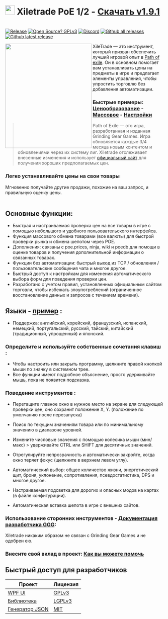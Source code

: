 # <img src="https://i.imgur.com/dhWQgtY.png" width="30" height="30"> Xiletrade PoE 1/2 - [Скачать v1.9.1](https://github.com/maxensas/xiletrade/releases/download/1.9.1/Xiletrade_win-x64.7z)  

[<img width="20" height="15" src="https://user-images.githubusercontent.com/62154281/104107842-feae5080-52bf-11eb-8e8f-d8827f1f0334.png">](https://github.com/maxensas/xiletrade)
[<img width="20" height="15" src="https://user-images.githubusercontent.com/62154281/104107838-fd7d2380-52bf-11eb-8d47-f949fd7a3b58.png">](https://github.com/maxensas/xiletrade/blob/master/readme/README.kr.md)
[<img width="20" height="15" src="https://user-images.githubusercontent.com/62154281/104107835-fd7d2380-52bf-11eb-8e08-614b2610eca4.png">](https://github.com/maxensas/xiletrade/blob/master/readme/README.fr.md)
[<img width="20" height="15" src="https://user-images.githubusercontent.com/62154281/104107839-fe15ba00-52bf-11eb-807e-25088a595f33.png">](https://github.com/maxensas/xiletrade/blob/master/readme/README.es.md)
[<img width="20" height="15" src="https://user-images.githubusercontent.com/62154281/104107836-fd7d2380-52bf-11eb-8ba2-bcdc04dab8b9.png">](https://github.com/maxensas/xiletrade/blob/master/readme/README.de.md)
[<img width="20" height="15" src="https://user-images.githubusercontent.com/62154281/104107833-fce48d00-52bf-11eb-896a-c5671965cb51.png">](https://github.com/maxensas/xiletrade/blob/master/readme/README.pt.md)
[<img width="20" height="15" src="https://user-images.githubusercontent.com/62154281/104107837-fd7d2380-52bf-11eb-8df0-091c9d9cc05a.png">](https://github.com/maxensas/xiletrade/blob/master/readme/README.ru.md)
[<img width="20" height="15" src="https://user-images.githubusercontent.com/62154281/104107841-feae5080-52bf-11eb-8ca7-1f402cbf6e5e.png">](https://github.com/maxensas/xiletrade/blob/master/readme/README.th.md)
[<img width="20" height="15" src="https://user-images.githubusercontent.com/62154281/104107840-fe15ba00-52bf-11eb-939e-d98bba60877d.png">](https://github.com/maxensas/xiletrade/blob/master/readme/README.tw.md)
[<img width="20" height="15" src="https://user-images.githubusercontent.com/62154281/104107834-fce48d00-52bf-11eb-8902-02d5a6d457c8.png">](https://github.com/maxensas/xiletrade/blob/master/readme/README.cn.md)
[<img width="20" height="15" src="https://user-images.githubusercontent.com/62154281/222918792-06b9c888-bb96-40af-a27c-68b664fe60b5.png">](https://github.com/maxensas/xiletrade/blob/master/readme/README.jp.md)<br>
[![Release](https://img.shields.io/github/release/maxensas/xiletrade.svg)](https://github.com/maxensas/xiletrade/releases/) 
[![Open Source? GPLv3](https://badgen.net/badge/Open%20Source%20%3F/GPLv3/green?icon=github)](https://github.com/maxensas/xiletrade/tree/master/src) [![Discord](https://img.shields.io/static/v1?label=Join&message=Discord&color=7289da&logo=discord)](https://discord.gg/AXP5VntYgA) 
[![Github all releases](https://img.shields.io/github/downloads/maxensas/xiletrade/total.svg)](https://GitHub.com/maxensas/xiletrade/releases/) [![Github latest release](https://img.shields.io/github/downloads/maxensas/xiletrade/latest/total.svg)](https://GitHub.com/maxensas/xiletrade/releases/)

<img align="left" width="275" height="332" src="https://user-images.githubusercontent.com/62154281/120822239-7ffbcd80-c556-11eb-8cca-35ccad71c73b.png">

XileTrade — это инструмент, который призван обеспечить лучший игровой опыт в [Path of exile](https://ru.pathofexile.com/). Он в основном помогает вам устанавливать цены на предметы в игре и предлагает элементы управления, чтобы упростить торговлю без добавления автоматизации.
### Быстрые примеры: [Ценообразование](https://youtu.be/4mP3uOsr8oc) - [Массовое](https://youtu.be/6yuLZXTho-A) - [Настройки](https://youtu.be/libdIjrNM-8 )<br>
>Path of Exile — это игра, разработанная и изданная Grinding Gear Games. Игра обновляется каждые 3/4 месяца новым контентом и обновлениями через их систему лиг.
>Xiletrade отслеживает внесенные изменения и использует [официальный сайт](https://ru.pathofexile.com/trade/) для получения хороших предполагаемых цен.
### Легко устанавливайте цены на свои товары
Мгновенно получайте другие продажи, похожие на ваш запрос, и правильную оценку цены.<br><br>

## Основные функции:
* Быстрая и настраиваемая проверка цен на все товары в игре с помощью небольшого и удобного пользовательского интерфейса.
* Функция массового обмена товарами (все валюты) для быстрой проверки рынка и обмена шепотом через POE.
* Дополнения: связаны с poe.prices, ninja, wiki и poedb для помощи в оценке товаров и получения дополнительной информации о связанных товарах.
* Функции без автоматизации: быстрый выход из TCP / обновления / пользовательские сообщения чата и многое другое.
* Быстрый доступ к настройкам для изменения автоматического выбора форм для поведения проверки цен.
* Разработано с учетом правил, установленных официальным сайтом торговли, чтобы избежать злоупотреблений (ограниченное восстановление данных и запросов с течением времени).

## Языки - [пример](https://github.com/maxensas/xiletrade/blob/master/LANGUAGES.md) :
* Поддержка: английский, корейский, французский, испанский, немецкий, португальский, русский, тайский, китайский (традиционный, упрощенный) и японский.

### Определите и используйте собственные сочетания клавиш :
* Чтобы настроить или закрыть программу, щелкните правой кнопкой мыши по значку в системном трее.
* Все функции имеют подробное объяснение, просто удерживайте мышь, пока не появится подсказка.

### Поведение инструментов :
* Перетащите главное окно в нужное место на экране для следующей проверки цен, оно сохранит положение X, Y. (положение по умолчанию после перезапуска)
* Поиск по текущим значениям товара или по минимальному значению в диапазоне уровней.
* Измените числовые значения с помощью колесика мыши (мин/макс) > удерживайте CTRL или SHIFT для десятичных значений.
* Отрегулируйте непрозрачность и автоматически закройте, когда окно теряет фокус (щелкните в верхнем левом углу).
* Автоматический выбор: общее количество жизни, энергетический щит, броня, уклонение, сопротивления, псевдостатистика, DPS и многое другое.

* Настраиваемая подсветка для дорогих и опасных модов на картах (в файле конфигурации).

* Автоматическая вставка шепота в игре с внешних сайтов.

### Использование сторонних инструментов - [Документация разработчика GGG](https://www.pathofexile.com/developer/docs/index#policy):
Xiletrade никаким образом не связан с Grinding Gear Games и не одобрен ею.<br>

### Внесите свой вклад в проект: [Как вы можете помочь](https://github.com/maxensas/xiletrade/blob/master/CONTRIBUTING.md)

## Быстрый доступ для разработчиков
| Проект | Лицензия |
|---------|---------|
| [WPF UI](https://github.com/maxensas/xiletrade/tree/master/src/Xiletrade) | [GPLv3](https://github.com/maxensas/xiletrade/blob/master/licenses/LICENSE_Xiletrade) |
| [Библиотека](https://github.com/maxensas/xiletrade/tree/master/src/Xiletrade.Library) | [LGPLv3](https://github.com/maxensas/xiletrade/blob/master/licenses/LICENSE_XiletradeLibrary) |
| [Генератор JSON](https://github.com/maxensas/xiletrade/tree/master/src/Xiletrade.Json) | [MIT](https://github.com/maxensas/xiletrade/blob/master/licenses/LICENSE_XiletradeJson) |